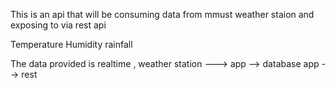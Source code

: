 This is an api that will be consuming data from mmust weather staion and exposing to via rest api

Temperature 
Humidity
rainfall

The data provided is realtime , 
weather station ---> app --> database
app --> rest



